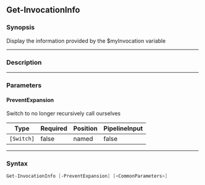 Get-InvocationInfo
------------------

### Synopsis
Display the information provided by the $myInvocation variable

---

### Description

---

### Parameters
#### **PreventExpansion**
Switch to no longer recursively call ourselves

|Type      |Required|Position|PipelineInput|
|----------|--------|--------|-------------|
|`[Switch]`|false   |named   |false        |

---

### Syntax
```PowerShell
Get-InvocationInfo [-PreventExpansion] [<CommonParameters>]
```
